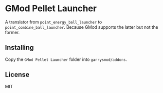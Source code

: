 # GMod Pellet Launcher

A translator from `point_energy_ball_launcher` to `point_combine_ball_launcher`.
Because GMod supports the latter but not the former.

## Installing

Copy the `GMod Pellet Launcher` folder into `garrysmod/addons`.

## License

MIT
